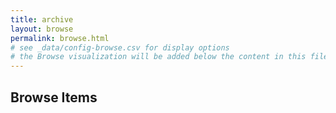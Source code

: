 ```yaml
---
title: archive
layout: browse
permalink: browse.html
# see _data/config-browse.csv for display options
# the Browse visualization will be added below the content in this file
---
```


## Browse Items
